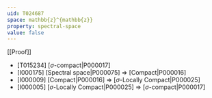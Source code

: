 ```yaml
---
uid: T024687
space: mathbb{z}^{mathbb{z}}
property: spectral-space
value: false
---
```

[[Proof]]

* [T015234] [$\sigma$-compact|P000017]
* [I000175] [Spectral space|P000075] => [Compact|P000016]
* [I000009] [Compact|P000016] => [$\sigma$-Locally Compact|P000025]
* [I000005] [$\sigma$-Locally Compact|P000025] => [$\sigma$-compact|P000017]

